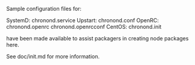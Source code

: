 Sample configuration files for:

SystemD: chronond.service
Upstart: chronond.conf
OpenRC:  chronond.openrc
         chronond.openrcconf
CentOS:  chronond.init

have been made available to assist packagers in creating node packages here.

See doc/init.md for more information.
